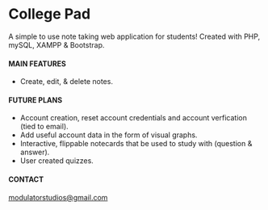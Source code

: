 # College Pad

A simple to use note taking web application for students! Created with PHP, mySQL, XAMPP & Bootstrap.

#### MAIN FEATURES
- Create, edit, & delete notes.
 
#### FUTURE PLANS
- Account creation, reset account credentials and account verfication (tied to email). 
- Add useful account data in the form of visual graphs.
- Interactive, flippable notecards that be used to study with (question & answer).
- User created quizzes. 
 
#### CONTACT
modulatorstudios@gmail.com
 

 

 
